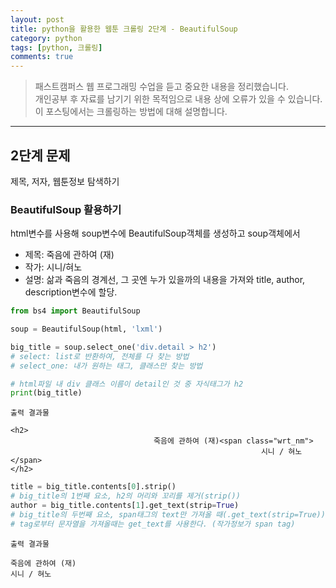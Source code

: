 ```yaml
---
layout: post
title: python을 활용한 웹툰 크롤링 2단계 - BeautifulSoup
category: python
tags: [python, 크롤링]
comments: true
---
```


> 패스트캠퍼스 웹 프로그래밍 수업을 듣고 중요한 내용을 정리했습니다.     
개인공부 후 자료를 남기기 위한 목적임으로 내용 상에 오류가 있을 수 있습니다.      
> 이 포스팅에서는 크롤링하는 방법에 대해 설명합니다.

<hr>

## 2단계 문제

제목, 저자, 웹툰정보 탐색하기


### BeautifulSoup 활용하기

html변수를 사용해 soup변수에 BeautifulSoup객체를 생성하고 soup객체에서

- 제목: 죽음에 관하여 (재)
- 작가: 시니/혀노
- 설명: 삶과 죽음의 경계선, 그 곳엔 누가 있을까의 내용을 가져와 title, author, description변수에 할당.


```python
from bs4 import BeautifulSoup

soup = BeautifulSoup(html, 'lxml')

big_title = soup.select_one('div.detail > h2')
# select: list로 반환하여, 전체를 다 찾는 방법
# select_one: 내가 원하는 태그, 클래스만 찾는 방법

# html파일 내 div 클래스 이름이 detail인 것 중 자식태그가 h2
print(big_title)
```

```
출력 결과물

<h2>
                                죽음에 관하여 (재)<span class="wrt_nm">
                                                        시니 / 혀노</span>
</h2>
```
```python
title = big_title.contents[0].strip()
# big_title의 1번째 요소, h2의 머리와 꼬리를 제거(strip())
author = big_title.contents[1].get_text(strip=True)
# big_title의 두번째 요소, span태그의 text만 가져올 때(.get_text(strip=True))
# tag로부터 문자열을 가져올때는 get_text를 사용한다. (작가정보가 span tag)
```

```
출력 결과물

죽음에 관하여 (재)
시니 / 혀노
```
